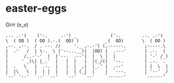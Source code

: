 easter-eggs
===========

Grrr (ಠ_ಠ)


 
    .-. .-')    ('-.     .-') _             ('-.        .-. .-')   
    \  ( OO )  ( OO ).-.(  OO) )          _(  OO)       \  ( OO )  
    ,--. ,--.  / . --. //     '._ ,-.-') (,------.       ;-----.\  
    |  .'   /  | \-.  \ |'--...__)|  |OO) |  .---'       | .-.  |  
    |      /,.-'-'  |  |'--.  .--'|  |  \ |  |           | '-' /_) 
    |     ' _)\| |_.'  |   |  |   |  |(_/(|  '--.        | .-. `.  
    |  .   \   |  .-.  |   |  |  ,|  |_.' |  .--'        | |  \  | 
    |  |\   \  |  | |  |   |  | (_|  |    |  `---.       | '--'  / 
    `--' '--'  `--' `--'   `--'   `--'    `------'       `------’

